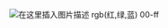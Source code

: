 ﻿![在这里插入图片描述](https://img-blog.csdnimg.cn/707fc39890e243d3b6139af068fe0ef9.png?x-oss-process=image/watermark,type_d3F5LXplbmhlaQ,shadow_50,text_Q1NETiBATkpVU1RaSkM=,size_20,color_FFFFFF,t_70,g_se,x_16)
rgb(红,绿,蓝)
00-ff
